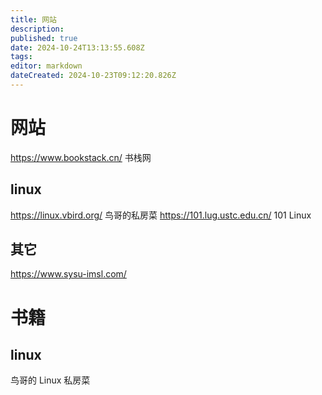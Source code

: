 ```yaml
---
title: 网站
description: 
published: true
date: 2024-10-24T13:13:55.608Z
tags: 
editor: markdown
dateCreated: 2024-10-23T09:12:20.826Z
---
```


# 网站

https://www.bookstack.cn/ 书栈网
## linux
https://linux.vbird.org/ 鸟哥的私房菜
https://101.lug.ustc.edu.cn/ 101 Linux



## 其它
https://www.sysu-imsl.com/
# 书籍
## linux
鸟哥的 Linux 私房菜 